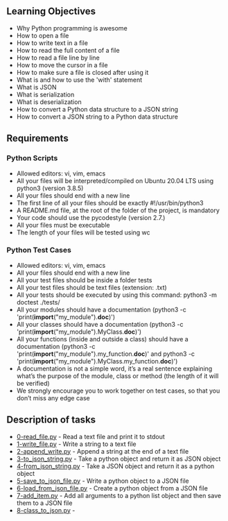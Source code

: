 ## Learning Objectives
- Why Python programming is awesome
- How to open a file
- How to write text in a file
- How to read the full content of a file
- How to read a file line by line
- How to move the cursor in a file
- How to make sure a file is closed after using it
- What is and how to use the 'with' statement
- What is JSON
- What is serialization
- What is deserialization
- How to convert a Python data structure to a JSON string
- How to convert a JSON string to a Python data structure

## Requirements

### Python Scripts
- Allowed editors: vi, vim, emacs
- All your files will be interpreted/compiled on Ubuntu 20.04 LTS using python3 (version 3.8.5)
- All your files should end with a new line
- The first line of all your files should be exactly #!/usr/bin/python3
- A README.md file, at the root of the folder of the project, is mandatory
- Your code should use the pycodestyle (version 2.7.)
- All your files must be executable
- The length of your files will be tested using wc

### Python Test Cases
- Allowed editors: vi, vim, emacs
- All your files should end with a new line
- All your test files should be inside a folder tests
- All your test files should be text files (extension: .txt)
- All your tests should be executed by using this command: python3 -m doctest ./tests/
- All your modules should have a documentation (python3 -c 'print(__import__("my_module").__doc__)')
- All your classes should have a documentation (python3 -c 'print(__import__("my_module").MyClass.__doc__)')
- All your functions (inside and outside a class) should have a documentation (python3 -c 'print(__import__("my_module").my_function.__doc__)' and python3 -c 'print(__import__("my_module").MyClass.my_function.__doc__)')
- A documentation is not a simple word, it’s a real sentence explaining what’s the purpose of the module, class or method (the length of it will be verified)
- We strongly encourage you to work together on test cases, so that you don’t miss any edge case

## Description of tasks
- [0-read_file.py](https://github.com/ephraimm-zm/alu-higher_level_programming/blob/main/python-input_output/0-read_file.py) - Read a text file and print it to stdout
- [1-write_file.py](https://github.com/ephraimm-zm/alu-higher_level_programming/blob/main/python-input_output/1-write_file.py) - Write a string to a text file
- [2-append_write.py](https://github.com/ephraimm-zm/alu-higher_level_programming/blob/main/python-input_output/2-append_write.py) - Append a string at the end of a text file
- [3-to_json_string.py](https://github.com/ephraimm-zm/alu-higher_level_programming/blob/main/python-input_output/3-to_json_string.py) - Take a python object and return it as JSON object
- [4-from_json_string.py](https://github.com/ephraimm-zm/alu-higher_level_programming/blob/main/python-input_output/4-from_json_string.py) - Take a JSON object and return it as a python object
- [5-save_to_json_file.py](https://github.com/ephraimm-zm/alu-higher_level_programming/blob/main/python-input_output/5-save_to_json_file.py) - Write a python object to a JSON file
- [6-load_from_json_file.py](https://github.com/ephraimm-zm/alu-higher_level_programming/blob/main/python-input_output/6-load_from_json_file.py) - Create a python object from a JSON file
- [7-add_item.py](https://github.com/ephraimm-zm/alu-higher_level_programming/blob/main/python-input_output/7-add_item.py) - Add all arguments to a python list object and then save them to a JSON file
- [8-class_to_json.py](https://github.com/ephraimm-zm/alu-higher_level_programming/blob/main/python-input_output/8-class_to_json.py) - 
